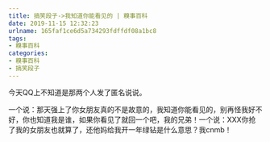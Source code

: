 ```yaml
---
title: 搞笑段子->我知道你能看见的 | 糗事百科
date: 2019-11-15 12:32:23
urlname: 165faf1ce6d5a734293fdffdf08a1bc8
tags: 
- 糗事百科
categories:
- 糗事百科
- 搞笑段子
---
```

今天QQ上不知道是那两个人发了匿名说说。

一个说：那天强上了你女朋友真的不是故意的，我知道你能看见的，别再怪我好不好，你也知道我是谁，如果你看见了就回一个吧，我的兄弟！一个说：XXX你抢了我的女朋友也就算了，还他妈给我开一年绿钻是什么意思？我cnmb！


